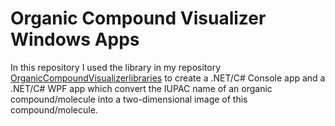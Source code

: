 # Organic Compound Visualizer Windows Apps

In this repository I used the library in my repository [OrganicCompoundVisualizerlibraries](https://github.com/thieupepijn/OrganicCompoundVisualizerLibraries)
to create a .NET/C# Console app and a .NET/C# WPF app which convert the IUPAC name of an organic compound/molecule into a two-dimensional image of this
compound/molecule.
